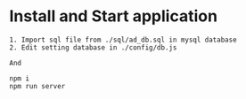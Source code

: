 # Install and Start application
```
1. Import sql file from ./sql/ad_db.sql in mysql database
2. Edit setting database in ./config/db.js 

And 

npm i
npm run server
```
